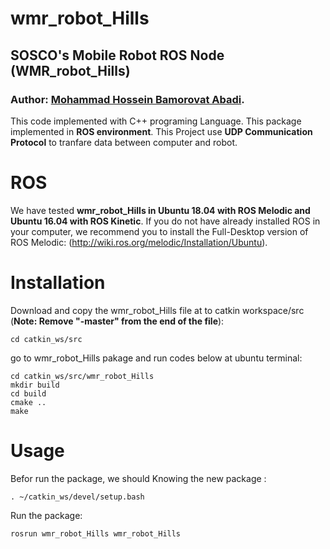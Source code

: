 # wmr_robot_Hills
## SOSCO's Mobile Robot ROS Node (WMR_robot_Hills)
### Author: [Mohammad Hossein Bamorovat Abadi](https://bamorovat.wordpress.com/).

This code implemented with C++ programing Language.
This package implemented in **ROS environment**.
This Project use **UDP Communication Protocol** to tranfare data between computer and robot.

# ROS
We have tested **wmr_robot_Hills in Ubuntu 18.04 with ROS Melodic and Ubuntu 16.04 with ROS Kinetic**. If you do not have already installed ROS in your computer, we recommend you to install the Full-Desktop version of ROS Melodic: (http://wiki.ros.org/melodic/Installation/Ubuntu).

# Installation
Download and copy the wmr_robot_Hills file at to catkin workspace/src (**Note: Remove "-master" from the end of the file**):

    cd catkin_ws/src

go to wmr_robot_Hills pakage and run codes below at ubuntu terminal:

    cd catkin_ws/src/wmr_robot_Hills
    mkdir build
    cd build
    cmake ..
    make
 
# Usage
Befor run the package, we should Knowing the new package :

    . ~/catkin_ws/devel/setup.bash
    
Run the package:

    rosrun wmr_robot_Hills wmr_robot_Hills
